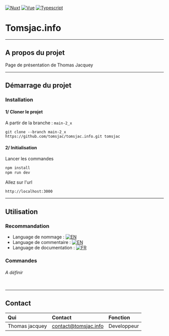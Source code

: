 <a name="readme-top"></a>
<!-- TECHONOLOGIES -->
<!--
*** Voir en fin de fichier pour les références
-->
[![Nuxt][Nuxt.com]][Nuxt-url]
[![Vue][Vue.js]][Vue-url]
[![Typescript][Typescript.org]][Typescript-url]


<!-- INFORMATION PROJET -->
# Tomsjac.info 

----------------------
<!-- DETAILS -->
## A propos du projet

Page de présentation de Thomas Jacquey

----------------------
<!-- DEMARRAGE -->
## Démarrage du projet

### Installation

#### 1/ Cloner le projet

A partir de la branche : `main-2_x`

```
git clone --branch main-2_x https://github.com/tomsjac/tomsjac.info.git tomsjac
```

#### 2/ Initialisation

Lancer les commandes
```bash
npm install
npm run dev
```

Allez sur l'url 
```
http://localhost:3000
```



----------------------
<!-- USAGE EXAMPLES -->
## Utilisation

### Recommandation

- Language de nommage : [![EN][I18nEn-logo]][I18nEn-url]
- Language de commentaire : [![EN][I18nEn-logo]][I18nEn-url]
- Language de documentation : [![FR][I18nFr-logo]][I18nFr-url]


### Commandes

###### A définir

```bash

```

----------------------
<!-- CONTACT -->
## Contact

| Qui                            | Contact              | Fonction    |
|:-------------------------------|:---------------------|:------------|
| Thomas jacquey                 | contact@tomsjac.info | Developpeur |   

<!-- MARKDOWN LINKS & IMAGES 
     *** https://github.com/simple-icons/simple-icons/blob/develop/slugs.md 
     *** https://www.markdownguide.org/basic-syntax/#reference-style-links
-->
<!-- Technologies -->
[Nuxt.com]: https://img.shields.io/badge/Nuxt_3-002E3B?style=for-the-badge&logo=nuxtdotjs&logoColor=#00DC82
[Nuxt-url]: https://nuxt.com/docs/getting-started/introduction
[Vue.js]: https://img.shields.io/badge/Vue.js_3-35495E?style=for-the-badge&logo=vuedotjs
[Vue-url]: https://vuejs.org/guide/introduction.html
[Typescript.org]: https://img.shields.io/badge/Typescript-FFF?style=for-the-badge&logo=typescript
[Typescript-url]: https://www.typescriptlang.org/

<!-- Recommandation -->
[I18nFr-logo]: https://flagcdn.com/20x15/fr.png
[I18nFr-url]: #recommandation
[I18nEn-logo]: https://flagcdn.com/20x15/gb.png
[I18nEN-url]: #recommandation
